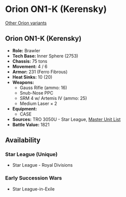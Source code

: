 # Orion ON1-K (Kerensky)

[Other Orion variants](../orion.md)

## Orion ON1-K (Kerensky)
- **Role:** Brawler
- **Tech Base:** Inner Sphere (2753)
- **Chassis:** 75 tons
- **Movement:** 4 / 6
- **Armor:** 231 (Ferro Fibrous)
- **Heat Sinks:** 10 (20)
- **Weapons:**
  - Gauss Rifle (ammo: 16)
  - Snub-Nose PPC
  - SRM 4 w/ Artemis IV (ammo: 25)
  - Medium Laser × 2
- **Equipment:**
  - CASE
- **Sources:** TRO 3050U - Star League, [Master Unit List](http://masterunitlist.info/Unit/Details/2333/orion-on1-k-kerensky)
- **Battle Value:** 1821

## Availability

### Star League (Unique)
- Star League - Royal Divisions

### Early Succession Wars
- Star League-in-Exile

